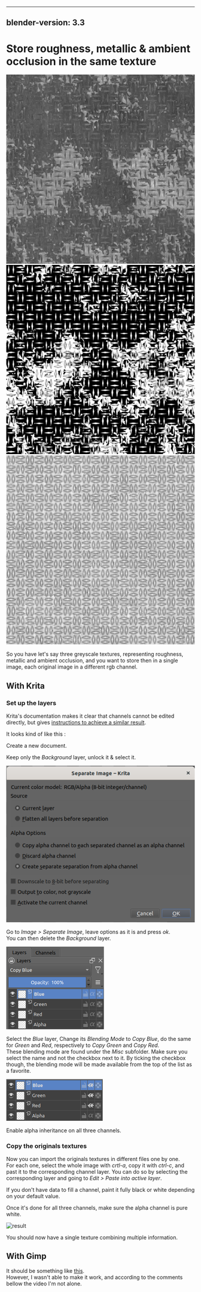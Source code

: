 
---
blender-version: 3.3
---

# Store roughness, metallic & ambient occlusion in the same texture

![roughness](./images/roughness.png)
![metalness](./images/metalness.png)
![ambient-occlusion](./images/ambient-occlusion.png)

So you have let's say three greyscale textures, representing roughness, metallic and ambient occlusion, and you want to store then in a single image, each original image in a different rgb channel.

## With Krita

### Set up the layers

Krita's documentation makes it clear that channels cannot be edited directly, but gives [instructions to achieve a similar result](https://docs.krita.org/en/reference_manual/dockers/channels_docker.html#editing-channels).

It looks kind of like this :

Create a new document.  

Keep only the *Background* layer, unlock it & select it.

![separate image dialog](./images/separate-image-dialog.png)

Go to *Image > Separate Image*, leave options as it is and press *ok*.  
You can then delete the *Background* layer.

![blending mode](./images/blending-mode.png)

Select the *Blue* layer, Change its *Blending Mode* to *Copy Blue*, do the same for *Green* and *Red*, respectively to *Copy Green* and *Copy Red*.  
These blending mode are found under the *Misc* subfolder. Make sure you select the name and not the checkbox next to it. By ticking the checkbox though, the blending mode will be made available from the top of the list as a favorite.

![alpha-inheritance](./images/alpha-inheritance.png)

Enable alpha inheritance on all three channels.

### Copy the originals textures

Now you can import the originals textures in different files one by one.  
For each one, select the whole image with *crtl-a*, copy it with *ctrl-c*, and past it to the corresponding channel layer.
You can do so by selecting the corresponding layer and going to *Edit > Paste into active layer*.

If you don't have data to fill a channel, paint it fully black or white depending on your default value.

Once it's done for all three channels, make sure the alpha channel is pure white.

![result](./images/rma.png)

You should now have a single texture combining multiple information.

## With Gimp

It should be something like [this](https://www.youtube.com/watch?v=BOZv-A_6iFk).  
However, I wasn't able to make it work, and according to the comments bellow the video I'm not alone.
